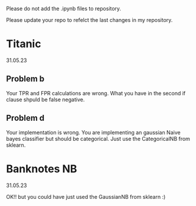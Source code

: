 Please do not add the  .ipynb files to repository.

Please update your repo to refelct the last changes in my repository.

# Titanic

31.05.23

## Problem b

Your TPR and FPR calculations are wrong. What you have in the second if clause shpuld be false negative. 

## Problem d

Your implementation is wrong. You are implementing an gaussian Naive bayes classifier but should be categorical. Just use the CategoricalNB from sklearn. 

# Banknotes NB

31.05.23

OK!! but you  could have just used the GaussianNB from sklearn :)